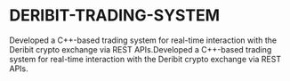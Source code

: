 # DERIBIT-TRADING-SYSTEM
Developed a C++-based trading system for real-time interaction with the Deribit crypto exchange via REST APIs.Developed a C++-based trading system for real-time interaction with the Deribit crypto exchange via REST APIs.
